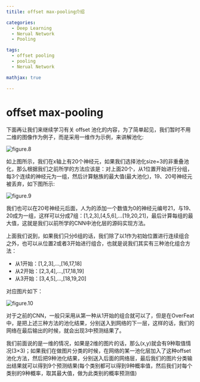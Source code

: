 ```yaml
---
titile: offset max-pooling介绍

categories:
  - Deep Learning
  - Nerual Network
  - Pooling

tags:
  - offset pooling
  - pooling
  - Nerual Network

mathjax: true

---
```


# offset max-pooling
下面再让我们来继续学习有关 offset 池化的内容，为了简单起见，我们暂时不用二维的图像作为例子，而是采用一维作为示例，来讲解池化:

![figure.8](https://gitee.com/zyp521/upload_image/raw/master/QRMKRn.png)

如上图所示，我们在x轴上有20个神经元，如果我们选择池化size=3的非重叠池化，那么根据我们之前所学的方法应该是：对上面20个，从1位置开始进行分组，每3个连续的神经元为一组，然后计算魅族的最大值(最大池化)，19、20号神经元被丢弃，如下图所示:

![figure.9](https://gitee.com/zyp521/upload_image/raw/master/Sk1PRb.png)

我们也可以在20号神经元后面，人为的添加一个数值为0的神经元编号21，与19、20成为一组，这样可以分成7组：[1,2,3],[4,5,6],...[19,20,21]，最后计算每组的最大值，这就是我们以前所学的CNN中池化层的源码实现方法。  

上面我们说到，如果我们只分6组的话，我们除了以1作为初始位置进行连续组合之外，也可以从位置2或者3开始进行组合，也就是说我们其实有三种池化组合方法：  
- 从1开始：[1,2,3],...,[16,17,18]
- 从2开始：[2,3,4],...,[17,18,19]
- 从3开始：[3,4,5],...,[18,19,20]

对应图片如下：

![figure.10](https://gitee.com/zyp521/upload_image/raw/master/uItSPi.png)

对于之前的CNN，一般只采用从第一种从1开始的组合就可以了，但是在OverFeat中，是把上述三种方法的池化结果，分别送入到网络的下一层，这样的话，我们的网络在最后输出的时候，就会出现3中预测结果了。  

我们前面说的是一维的情况，如果是2维的图片的话，那么(x,y)就会有9种取值情况(3×3)；如果我们在做图片分类的时候，在网络的某一池化层加入了这种offset池化方法，然后把9种池化结果，分别送入后面的网络层，最后我们的图片分类输出结果就可以得到9个预测结果(每个类别都可以得到9种概率值，然后我们对每个类别的9种概率，取其最大值，做为此类别的概率预测值)